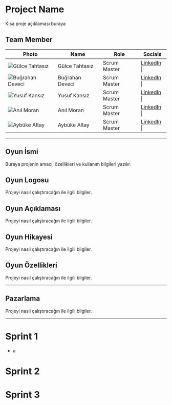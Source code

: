# Project Name

Kısa proje açıklaması buraya

## Team Member

| Photo | Name                | Role          | Socials                                                                                   |
|-------|---------------------|---------------|-------------------------------------------------------------------------------------------|
| ![Gülce Tahtasız](https://yourdomain.com/burak.jpg) | Gülce Tahtasız | Scrum Master  |[LinkedIn](https://www.linkedin.com/in/gülce-tahtasız-528834254/) &#124;|
| ![Buğrahan Deveci](https://yourdomain.com/burak.jpg) | Buğrahan Deveci | Scrum Master  |[LinkedIn](https://www.linkedin.com/in/bghrndvc/) &#124;|
| ![Yusuf Kansız](https://yourdomain.com/burak.jpg) | Yusuf Kansız | Scrum Master  |[LinkedIn](https://www.linkedin.com/in/yusuf-kans%C4%B1z?utm_source=share&utm_campaign=share_via&utm_content=profile&utm_medium=android_app) &#124;|
| ![Anıl Moran](https://yourdomain.com/burak.jpg) | Anıl Moran | Scrum Master  |[LinkedIn](https://www.linkedin.com/in/an%C4%B1l-moran-a1a736339/) &#124;|
| ![Aybüke Altay](https://yourdomain.com/burak.jpg) | Aybüke Altay | Scrum Master  |[LinkedIn](https://www.linkedin.com/in/aybüke-altay-a22736344/) &#124;|


---

## Oyun İsmi
Buraya projenin amacı, özellikleri ve kullanım bilgileri yazılır.



## Oyun Logosu

Projeyi nasıl çalıştıracağın ile ilgili bilgiler.



## Oyun Açıklaması

Projeyi nasıl çalıştıracağın ile ilgili bilgiler.



## Oyun Hikayesi

Projeyi nasıl çalıştıracağın ile ilgili bilgiler.


## Oyun Özellikleri

Projeyi nasıl çalıştıracağın ile ilgili bilgiler.

---

## Pazarlama

Projeyi nasıl çalıştıracağın ile ilgili bilgiler.

---

# Sprint 1
- a

# Sprint 2

# Sprint 3
